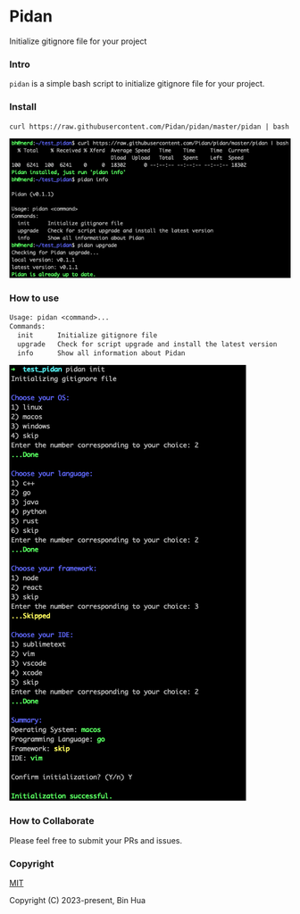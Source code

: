 # Pidan
Initialize gitignore file for your project

### Intro

`pidan` is a simple bash script to initialize gitignore file for your project.

### Install

```
curl https://raw.githubusercontent.com/Pidan/pidan/master/pidan | bash
```

![](screenshots/screenshots_install_info_upgrade.png)

### How to use

```
Usage: pidan <command>...
Commands:
  init      Initialize gitignore file
  upgrade   Check for script upgrade and install the latest version
  info      Show all information about Pidan
```

![](screenshots/screenshots_init.png)

### How to Collaborate

Please feel free to submit your PRs and issues.

### Copyright

[MIT](LICENSE)

Copyright (C) 2023-present, Bin Hua